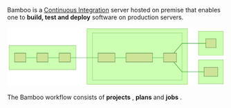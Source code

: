 Bamboo is a [Continuous Integration](https://www.otienoken.me/devops/devops-with-bitbucket-pipelines/) server hosted on premise that enables one to **build, test and deploy** software on production servers.

![Bamboo CI Server workflow](./assets/bambooprocess.svg "The Bamboo Process")

The Bamboo workflow consists of **projects** , **plans** and **jobs** .